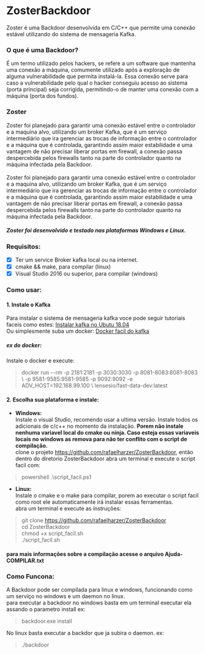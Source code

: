 # ZosterBackdoor

Zoster é uma Backdoor desenvolvida em C/C++ que permite uma conexão estável utilizando do sistema de mensageria Kafka.

### O que é uma Backdoor? <br>
  É um termo utilizado pelos hackers, se refere a um software que mantenha uma conexão a máquina, comumente utilizado após a exploração de alguma vulnerabilidade que permita instalá-la. Essa conexão serve para caso a vulnerabilidade pelo qual o hacker conseguiu acesso ao sistema (porta principal) seja corrigida, permitindo-o de manter uma conexão com a máquina (porta dos fundos). 

### Zoster <br>
  Zoster foi planejado para garantir uma conexão estável entre o controlador e a maquina alvo, utilizando um broker Kafka, que é um serviço intermediário que ira gerenciar as trocas de informação entre o controlador e a máquina que é controlada, garantindo assim maior estabilidade e uma vantagem de não precisar liberar portas em firewall, a conexão passa despercebida pelos firewalls tanto na parte do controlador quanto na máquina infectada pela Backdoor.
<br> <br>
  Zoster foi planejado para garantir uma conexão estável entre o controlador e a maquina alvo, utilizando um broker Kafka, que é um serviço intermediário que ira gerenciar as trocas de informação entre o controlador e a máquina que é controlada, garantindo assim maior estabilidade e uma vantagem de não precisar liberar portas em firewall, a conexão passa despercebida pelos firewalls tanto na parte do controlador quanto na máquina infectada pela Backdoor. <br>
##### Zoster foi desenvolvido e testado nas plataformas Windows e Linux. 

### Requisitos:  <br>

- [x] Ter um service Broker kafka local ou na internet. 
- [x] cmake && make, para compilar (linux)
- [x] Visual Studio 2016 ou superior, para compilar (windows)

### Como usar:  <br>
#### 1. Instale o Kafka<br>
Para instalar o sistema de mensageria kafka voce pode seguir tutoriais faceis como estes:
[Instalar kafka no Ubutu 18.04](https://www.digitalocean.com/community/tutorials/how-to-install-apache-kafka-on-ubuntu-18-04)<br>
Ou simplesmente suba um docker: [Docker facil do kafka](https://github.com/lensesio/fast-data-dev) <br>
##### ex do docker: 
Instale o docker e execute: <br>
>docker run --rm -p 2181:2181 -p 3030:3030 -p 8081-8083:8081-8083 \ -p 9581-9585:9581-9585 -p 9092:9092 -e ADV_HOST=192.168.99.100 \ lensesio/fast-data-dev:latest

#### 2. Escolha sua plataforma e instale:<br>
* **Windows:** <br> 
Instale o visual Studio, recomendo usar a ultima versão. Instale todos os adicionais de c/c++ no momento da instalação. **Porem não instale nenhuma variavel local do cmake ou ninja. Caso esteja essas variaveis locais no windows as remova para não ter conflito com o script de compilação.** <br> clone o projeto https://github.com/rafaelharzer/ZosterBackdoor, então dentro do diretorio ZosterBackdoor abra um terminal e execute o script facil com:
> powershell .\script_facil.ps1

* **Linux:** <br> 
Instale o cmake e o make para compilar, porem ao executar o script facil como root ele automaticamente irá instalar essas ferramentas.
<br> abra um terminal e execute as instruções:
> git clone https://github.com/rafaelharzer/ZosterBackdoor <br>
> cd ZosterBackdoor <br>
> chmod +x script_facil.sh <br>
> ./script_facil.sh <br>

#### para mais informações sobre a compilação acesse o arquivo Ajuda-COMPILAR.txt

### Como Funcona:  <br>
A Backdoor pode ser compilada para linux e windows, funcionando como um serviço no windows e um daemon no linux. <br>
para executar a backdoor no windows basta em um terminal executar ela assando o parametro install ex:
> backdoor.exe install 

No linux basta executar a backdor que ja subira o daemon. ex:
> ./backdoor

